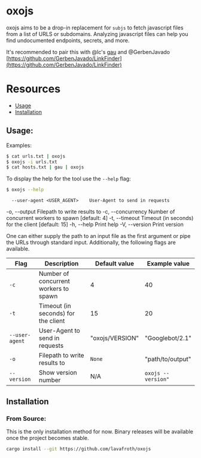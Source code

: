 # oxojs

oxojs aims to be a drop-in replacement for `subjs` to fetch javascript files from a list of URLS or subdomains. Analyzing javascript files can help you find undocumented endpoints, secrets, and more.

It's recommended to pair this with @lc's [gau](https://github.com/lc/gau) and @GerbenJavado [https://github.com/GerbenJavado/LinkFinder](https://github.com/GerbenJavado/LinkFinder)

# Resources
- [Usage](#usage)
- [Installation](#installation)

## Usage:
Examples:
```sh
$ cat urls.txt | oxojs 
$ oxojs -i urls.txt
$ cat hosts.txt | gau | oxojs
```

To display the help for the tool use the `--help` flag:

```sh
$ oxojs --help
```


      --user-agent <USER_AGENT>    User-Agent to send in requests
  -o, --output <OUTPUT>            Filepath to write results to
  -c, --concurrency <CONCURRENCY>  Number of concurrent workers to spawn [default: 4]
  -t, --timeout <TIMEOUT>          Timeout (in seconds) for the client [default: 15]
  -h, --help                       Print help
  -V, --version                    Print version


One can either supply the path to an input file as the first argument or pipe
the URLs through standard input. Additionally, the following flags are
available.

| Flag | Description | Default value | Example value |
|------|-------------|---------------|---------------|
| `-c` | Number of concurrent workers to spawn | 4 | 40
| `-t` | Timeout (in seconds) for the client | 15 | 20
| `--user-agent` | User-Agent to send in requests | "oxojs/VERSION" | "Googlebot/2.1"
| `-o` | Filepath to write results to | `None` | "path/to/output"
| `--version` | Show version number | N/A | `oxojs --version"` | N/A


## Installation
### From Source:

This is the only installation method for now. Binary releases will be available once the project becomes stable.

```sh
cargo install --git https://github.com/lavafroth/oxojs
```
